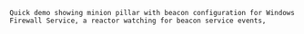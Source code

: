 ```Quick demo showing minion pillar with beacon configuration for Windows Firewall Service, a reactor watching for beacon service events,``` 
